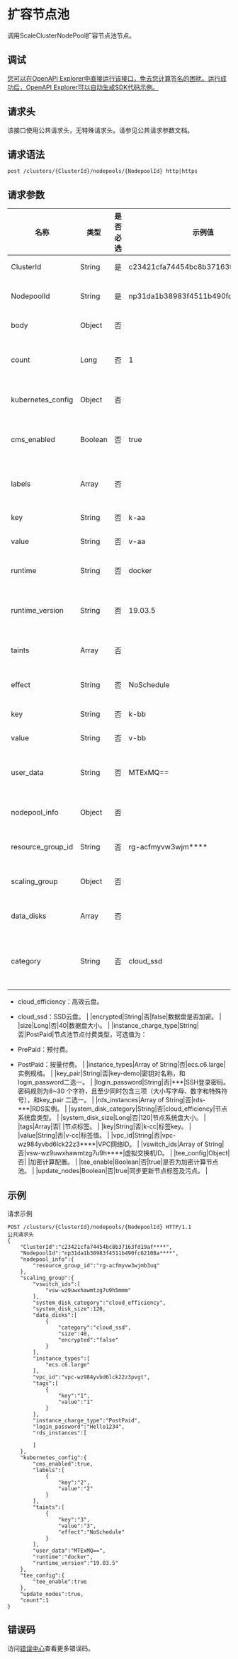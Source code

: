 # 扩容节点池

调用ScaleClusterNodePool扩容节点池节点。

## 调试

[您可以在OpenAPI Explorer中直接运行该接口，免去您计算签名的困扰。运行成功后，OpenAPI Explorer可以自动生成SDK代码示例。](https://api.aliyun.com/#product=CS&api=ScaleClusterNodePool&type=ROA&version=2015-12-15)

## 请求头

该接口使用公共请求头，无特殊请求头。请参见公共请求参数文档。

## 请求语法

```
post /clusters/{ClusterId}/nodepools/{NodepoolId} http|https
```

## 请求参数

|名称|类型|是否必选|示例值|描述|
|--|--|----|---|--|
|ClusterId|String|是|c23421cfa74454bc8b37163fd19af\*\*\*\*|集群ID。 |
|NodepoolId|String|是|np31da1b38983f4511b490fc62108a\*\*\*\*|节点池ID。 |
|body|Object|否| |请求体。 |
|count|Long|否|1|扩容节点数量。 |
|kubernetes\_config|Object|否| |集群配置。 |
|cms\_enabled|Boolean|否|true|是否开启云监控。 |
|labels|Array|否| |ECS节点标签。 |
|key|String|否|k-aa|标签key。 |
|value|String|否|v-aa|标签值。 |
|runtime|String|否|docker|容器运行时。 |
|runtime\_version|String|否|19.03.5|容器运行时版本。 |
|taints|Array|否| |污点配置。 |
|effect|String|否|NoSchedule|污点策略。 |
|key|String|否|k-bb|污点key。 |
|value|String|否|v-bb|污点值。 |
|user\_data|String|否|MTExMQ==|节点自定义数据。 |
|nodepool\_info|Object|否| |节点池配置。 |
|resource\_group\_id|String|否|rg-acfmyvw3wjm\*\*\*\*|资源组ID。 |
|scaling\_group|Object|否| |扩容组配置。 |
|data\_disks|Array|否| |数据盘配置。 |
|category|String|否|cloud\_ssd|数据盘类型，取值：

 -   cloud\_efficiency：高效云盘。
-   cloud\_ssd：SSD云盘。 |
|encrypted|String|否|false|数据盘是否加密。 |
|size|Long|否|40|数据盘大小。 |
|instance\_charge\_type|String|否|PostPaid|节点池节点付费类型，可选值为：

 -   PrePaid：预付费。
-   PostPaid：按量付费。 |
|instance\_types|Array of String|否|ecs.c6.large|实例规格。 |
|key\_pair|String|否|key-demo|密钥对名称，和login\_password二选一。 |
|login\_password|String|否|\*\*\*|SSH登录密码。密码规则为8~30 个字符，且至少同时包含三项（大小写字母、数字和特殊符号），和key\_pair 二选一。 |
|rds\_instances|Array of String|否|rds-\*\*\*|RDS实例。 |
|system\_disk\_category|String|否|cloud\_efficiency|节点系统盘类型。 |
|system\_disk\_size|Long|否|120|节点系统盘大小。 |
|tags|Array|否| |节点标签。 |
|key|String|否|k-cc|标签key。 |
|value|String|否|v-cc|标签值。 |
|vpc\_id|String|否|vpc-wz984yvbd6lck22z3\*\*\*\*|VPC网络ID。 |
|vswitch\_ids|Array of String|否|vsw-wz9uwxhawmtzg7u9h\*\*\*\*|虚拟交换机ID。 |
|tee\_config|Object|否| |加密计算配置。 |
|tee\_enable|Boolean|否|true|是否为加密计算节点池。 |
|update\_nodes|Boolean|否|true|同步更新节点标签及污点。 |

## 示例

请求示例

```
POST /clusters/{ClusterId}/nodepools/{NodepoolId} HTTP/1.1
公共请求头
{
    "ClusterId":"c23421cfa74454bc8b37163fd19af****",
    "NodepoolId":"np31da1b38983f4511b490fc62108a****",
    "nodepool_info":{
        "resource_group_id":"rg-acfmyvw3wjmb3uq"
    },
    "scaling_group":{
        "vswitch_ids":[
            "vsw-wz9uwxhawmtzg7u9h5mmm"
        ],
        "system_disk_category":"cloud_efficiency",
        "system_disk_size":120,
        "data_disks":[
            {
                "category":"cloud_ssd",
                "size":40,
                "encrypted":"false"
            }
        ],
        "instance_types":[
            "ecs.c6.large"
        ],
        "vpc_id":"vpc-wz984yvbd6lck22z3pvgt",
        "tags":[
            {
                "key":"1",
                "value":"1"
            }
        ],
        "instance_charge_type":"PostPaid",
        "login_password":"Hello1234",
        "rds_instances":[

        ]
    },
    "kubernetes_config":{
        "cms_enabled":true,
        "labels":[
            {
                "key":"2",
                "value":"2"
            }
        ],
        "taints":[
            {
                "key":"3",
                "value":"3",
                "effect":"NoSchedule"
            }
        ],
        "user_data":"MTExMQ==",
        "runtime":"docker",
        "runtime_version":"19.03.5"
    },
    "tee_config":{
        "tee_enable":true
    },
    "update_nodes":true,
    "count":1
}
```

## 错误码

访问[错误中心](https://error-center.aliyun.com/status/product/CS)查看更多错误码。

